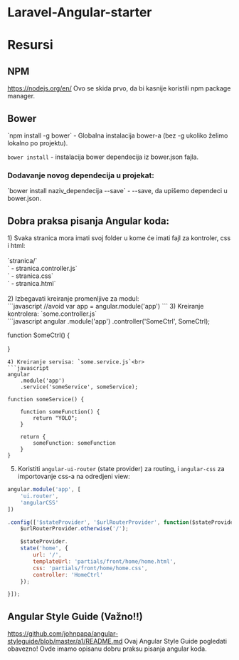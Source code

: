 # Laravel-Angular-starter

<h1>Resursi</h1>

<h2>NPM</h2>

<a href="https://nodejs.org/en/">https://nodejs.org/en/</a> Ovo se skida prvo, da bi kasnije koristili npm package manager.

<h2>Bower</h2>
`npm install -g bower` - Globalna instalacija bower-a (bez -g ukoliko želimo lokalno po projektu).

`bower install` - instalacija bower dependecija iz bower.json fajla.

<h3>Dodavanje novog dependecija u projekat:</h3>
`bower install naziv_dependecija --save` - --save, da upišemo dependeci u bower.json.

<h2>Dobra praksa pisanja Angular koda:</h2>
1) Svaka stranica mora imati svoj folder u kome će imati fajl za kontroler, css i html:<br><br>
`stranica/`<br>
  ` - stranica.controller.js`<br>
  ` - stranica.css`<br>
  ` - stranica.html` <br><br>
2) Izbegavati kreiranje promenljive za modul:<br>
```javascript
//avoid
var app = angular.module('app')
```
3) Kreiranje kontrolera: `some.controller.js` <br>
```javascript
angular
    .module('app')
    .controller('SomeCtrl', SomeCtrl);

function SomeCtrl() { 
	
}
```
4) Kreiranje servisa: `some.service.js`<br>
```javascript
angular
	.module('app')
	.service('someService', someService);

function someService() {
    
    function someFunction() {
        return "YOLO";
    }

    return {
        someFunction: someFunction
    }
}
```
5) Koristiti `angular-ui-router` (state provider) za routing, i `angular-css` za importovanje css-a na odredjeni view:<br>
```javascript
angular.module('app', [
    'ui.router',
    'angularCSS'
])

.config(['$stateProvider', '$urlRouterProvider', function($stateProvider, $urlRouterProvider) {
    $urlRouterProvider.otherwise('/');

    $stateProvider.
    state('home', {
        url: '/',
        templateUrl: 'partials/front/home/home.html',
        css: 'partials/front/home/home.css',
        controller: 'HomeCtrl'
    });

}]);
```
<h2>Angular Style Guide (Važno!!)</h2>

<a href="https://github.com/johnpapa/angular-styleguide/blob/master/a1/README.md">https://github.com/johnpapa/angular-styleguide/blob/master/a1/README.md</a>
Ovaj Angular Style Guide pogledati obavezno!
Ovde imamo opisanu dobru praksu pisanja angular koda.
